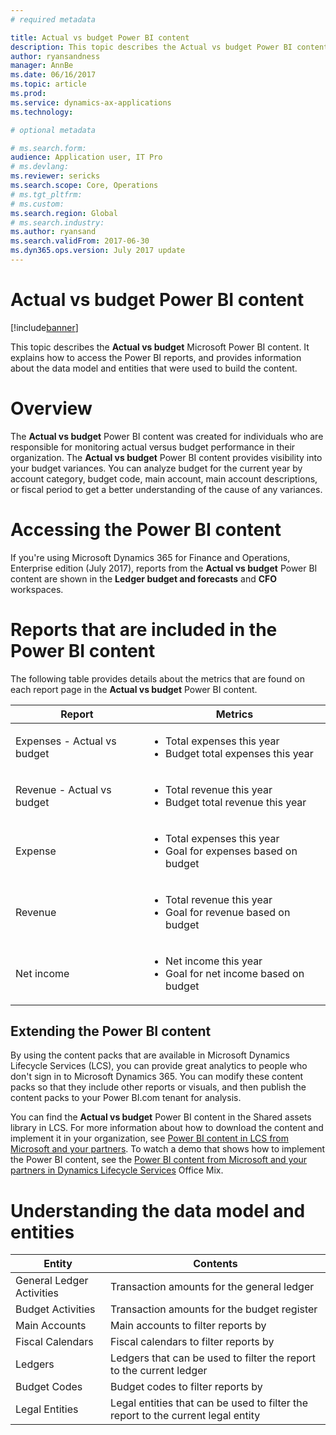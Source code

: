 ```yaml
---
# required metadata

title: Actual vs budget Power BI content
description: This topic describes the Actual vs budget Power BI content. It explains how to access the reports that are included in the content, and provides information about the data model and entities that were used to build the content. 
author: ryansandness
manager: AnnBe
ms.date: 06/16/2017
ms.topic: article
ms.prod: 
ms.service: dynamics-ax-applications
ms.technology: 

# optional metadata

# ms.search.form:  
audience: Application user, IT Pro
# ms.devlang: 
ms.reviewer: sericks
ms.search.scope: Core, Operations
# ms.tgt_pltfrm: 
# ms.custom: 
ms.search.region: Global
# ms.search.industry: 
ms.author: ryansand
ms.search.validFrom: 2017-06-30 
ms.dyn365.ops.version: July 2017 update 
---
```


# Actual vs budget Power BI content

[!include[banner](../includes/banner.md)]


This topic describes the **Actual vs budget** Microsoft Power BI content. It explains how to access the Power BI reports, and provides information about the data model and entities that were used to build the content. 

# Overview

The **Actual vs budget** Power BI content was created for individuals who are responsible for monitoring actual versus budget performance in their organization. The **Actual vs budget** Power BI content provides visibility into your budget variances. You can analyze budget for the current year by account category, budget code, main account, main account descriptions, or fiscal period to get a better understanding of the cause of any variances. 

# Accessing the Power BI content
If you're using Microsoft Dynamics 365 for Finance and Operations, Enterprise edition (July 2017), reports from the **Actual vs budget** Power BI content are shown in the **Ledger budget and forecasts** and **CFO** workspaces.

# Reports that are included in the Power BI content
The following table provides details about the metrics that are found on each report page in the **Actual vs budget** Power BI content.

| Report                      | Metrics |
|-----------------------------|---------|
| Expenses - Actual vs budget | <ul><li>Total expenses this year</li><li>Budget total expenses this year</li></ul> |
| Revenue - Actual vs budget  | <ul><li>Total revenue this year</li><li>Budget total revenue this year</li><ul> |
| Expense                     | <ul><li>Total expenses this year</li><li>Goal for expenses based on budget </li><ul> |
| Revenue                     | <ul><li>Total revenue this year</li><li>Goal for revenue based on budget </li><ul> |
| Net income                  | <ul><li>Net income this year</li><li>Goal for net income based on budget </li><ul> |

## Extending the Power BI content
By using the content packs that are available in Microsoft Dynamics Lifecycle Services (LCS), you can provide great analytics to people who don't sign in to Microsoft Dynamics 365. You can modify these content packs so that they include other reports or visuals, and then publish the content packs to your Power BI.com tenant for analysis. 

You can find the **Actual vs budget** Power BI content in the Shared assets library in LCS. For more information about how to download the content and implement it in your organization, see [Power BI content in LCS from Microsoft and your partners](power-bi-content-microsoft-partners.md). To watch a demo that shows how to implement the Power BI content, see the [Power BI content from Microsoft and your partners in Dynamics Lifecycle Services](https://mix.office.com/watch/9puyb1b2xs1w) Office Mix.

# Understanding the data model and entities

| Entity                    | Contents |
|---------------------------|----------|
| General Ledger Activities | Transaction amounts for the general ledger |
| Budget Activities         | Transaction amounts for the budget register |
| Main Accounts             | Main accounts to filter reports by |
| Fiscal Calendars          | Fiscal calendars to filter reports by |
| Ledgers                   | Ledgers that can be used to filter the report to the current ledger |
| Budget Codes              | Budget codes to filter reports by |
| Legal Entities            | Legal entities that can be used to filter the report to the current legal entity |
